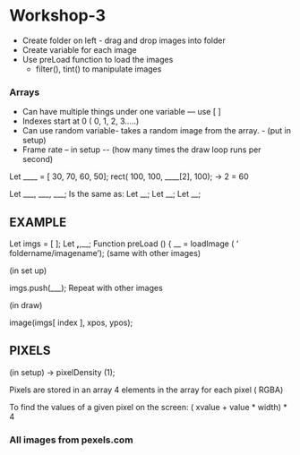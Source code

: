 # Workshop-3

- Create folder on left - drag and drop images into folder
- Create variable for each image
- Use preLoad function to load the images 
    - filter(), tint() to manipulate images 

### Arrays
- Can have multiple things under one variable — use [ ] 
- Indexes start at 0 ( 0, 1, 2, 3…..)
- Can use random variable- takes a random image from the array. - (put in setup)
- Frame rate – in setup
-- (how many times the draw loop runs per second)
  

Let ____ = [ 30, 70, 60, 50];
rect( 100, 100, ____[2], 100);
→ 2 = 60

Let ___, ___, ___;
Is the same as:
Let __;
Let __;
Let __;

## EXAMPLE

Let imgs = [ ];
Let __,__,__;
Function preLoad () {
	__ = loadImage ( ‘ foldername/imagename’);
	(same with other images)

(in set up)

imgs.push(___);
Repeat with other images

(in draw)

image(imgs[ index ], xpos, ypos);


## PIXELS

(in setup) → pixelDensity (1);

Pixels are stored in an array
4 elements in the array for each pixel ( RGBA)

To find the values of a given pixel on the screen:
( xvalue + value * width) * 4


### All images from pexels.com
